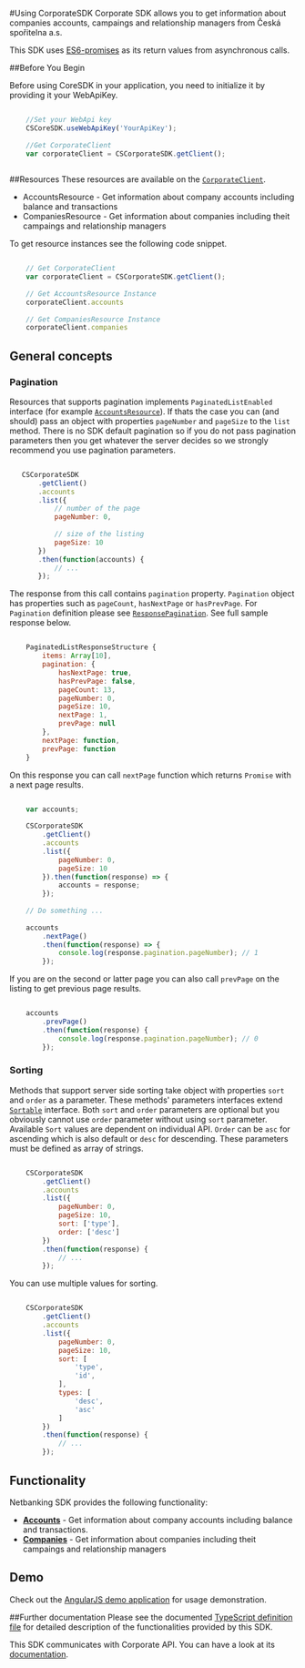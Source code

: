 #Using CorporateSDK
Corporate SDK allows you to get information about companies accounts, campaings and relationship managers from Česká spořitelna a.s.

This SDK uses [ES6-promises](https://developer.mozilla.org/en-US/docs/Web/JavaScript/Reference/Global_Objects/Promise) as its return values from asynchronous calls.

##Before You Begin

Before using CoreSDK in your application, you need to initialize it by providing it your WebApiKey.

```javascript

    //Set your WebApi key
    CSCoreSDK.useWebApiKey('YourApiKey');
    
    //Get CorporateClient
    var corporateClient = CSCorporateSDK.getClient();
    
```

##Resources
These resources are available on the [`CorporateClient`](../lib/corporate.ts). 

- AccountsResource - Get information about company accounts including balance and transactions
- CompaniesResource - Get information about companies including theit campaings and relationship managers

To get resource instances see the following code snippet.

```javascript

    // Get CorporateClient
    var corporateClient = CSCorporateSDK.getClient();
    
    // Get AccountsResource Instance
    corporateClient.accounts
    
    // Get CompaniesResource Instance
    corporateClient.companies

```

## General concepts

### Pagination

Resources that supports pagination implements `PaginatedListEnabled` interface (for example [`AccountsResource`](../lib/accounts/accounts.ts)). If thats the case you can (and should) pass an object with properties `pageNumber` and `pageSize` to the `list` method. There is no SDK default pagination so if you do not pass pagination parameters then you get whatever the server decides so we strongly recommend you use pagination parameters.

 ```javascript
 
    CSCorporateSDK
        .getClient()
        .accounts
        .list({
            // number of the page 
            pageNumber: 0,
            
            // size of the listing
            pageSize: 10 
        })
        .then(function(accounts) {
            // ...
        });
 
 ```

The response from this call contains `pagination` property. `Pagination` object has properties such as `pageCount`, `hasNextPage` or `hasPrevPage`. For `Pagination` definition please see [`ResponsePagination`](https://github.com/Ceskasporitelna/cs-core-sdk-js/blob/master/lib/web-api/lists.ts).
See full sample response below.

```javascript

    PaginatedListResponseStructure {
        items: Array[10],
        pagination: {
            hasNextPage: true,
            hasPrevPage: false,
            pageCount: 13,
            pageNumber: 0,
            pageSize: 10,
            nextPage: 1,
            prevPage: null
        },
        nextPage: function,
        prevPage: function
    }

```

On this response you can call `nextPage` function which returns `Promise` with a next page results.

```javascript

    var accounts;
    
    CSCorporateSDK
        .getClient()
        .accounts
        .list({
            pageNumber: 0,
            pageSize: 10
        }).then(function(response) => {
            accounts = response;            
        });
        
    // Do something ...
    
    accounts
        .nextPage()
        .then(function(response) => {
            console.log(response.pagination.pageNumber); // 1
        });

```

If you are on the second or latter page you can also call `prevPage` on the listing to get previous page results.

```javascript

    accounts
        .prevPage()
        .then(function(response) {
            console.log(response.pagination.pageNumber); // 0
        });

```

### Sorting

Methods that support server side sorting take object with properties `sort` and `order` as a parameter. These methods' parameters interfaces extend [`Sortable`](https://github.com/Ceskasporitelna/cs-core-sdk-js/blob/master/lib/web-api/lists.ts) interface. Both `sort` and `order` parameters are optional but you obviously cannot use `order` parameter without using `sort` parameter. Available `Sort` values are dependent on individual API. `Order` can be `asc` for ascending which is also default or `desc` for descending. These parameters must be defined as array of strings. 

```javascript

    CSCorporateSDK
        .getClient()
        .accounts
        .list({
            pageNumber: 0,
            pageSize: 10,
            sort: ['type'],
            order: ['desc']
        })
        .then(function(response) {
            // ...
        });

```

You can use multiple values for sorting.

```javascript

    CSCorporateSDK
        .getClient()
        .accounts
        .list({
            pageNumber: 0,
            pageSize: 10,
            sort: [
                'type',
                'id',
            ],
            types: [
                'desc',
                'asc'
            ]
        })
        .then(function(response) {
            // ...
        });

```

## Functionality

Netbanking SDK provides the following functionality:

- [**Accounts**](./accounts.md) - Get information about company accounts including balance and transactions.
- [**Companies**](./companies.md) - Get information about companies including theit campaings and relationship managers

## Demo
Check out the [AngularJS demo application](https://github.com/Ceskasporitelna/csas-sdk-demo-js) for usage demonstration.

##Further documentation
Please see the documented [TypeScript definition file](../dist/cs-corporate-sdk.sfx.d.ts) for detailed description of the functionalities provided by this SDK.

This SDK communicates with Corporate API. You can have a look at its [documentation](http://docs.ext1csascorporates.apiary.io/).